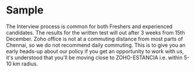 # Sample
The Interview process is common for both Freshers and experienced candidates.
The results for the written test will out after 3 weeks from 15th December. 
Zoho office is not at a commuting distance from most parts of Chennai, so we do not recommend daily commuting. This is to give you an early heads-up about our policy if you get an opportunity to work with us, it's understood that you'll be moving close to ZOHO-ESTANCIA i.e. within 5-10 km radius.

